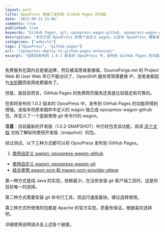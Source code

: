 ```yaml
---
layout: post
title: OpooPress 增强了发布到 GitHub Pages 的功能
date: '2013-09-21 21:08'
comments: true
published: true
keywords: "GitHub Pages, git, opoopress-wagon-github, opoopress-wagon-git"
description: "本文介绍 OpooPress 的两个自定义 wagon，以及将 OpooPress 博客发布到 GitHub Pages 的三种方式。"
categories: ["website"]
tags: ["OpooPress", "github-pages"]
url: '/opoopress-deploy-to-github-pages-enhanced/'
excerpt: "在即将发布的 1.0.2 版本的 OpooPress 中，发布到 GitHub Pages 的功能将得到增强。该版本将原来插件中定义的 wagon 独立成 opoopress-wagon-github 包，并定义了一个底层使用 git 命令行的 wagon。"
---
```


免费服务在国内总是被追捧，然后被滥用或者被墙。SourceForge.net 的 Project Web 和 User Web 早已不能访问了，OpenShift 服务常常需要换 IP，连笔者都因为[太折腾](/about-self-hosted-blog/)而改用收费服务了。

但是，就目前而言，GitHub Pages 的免费网页服务还真是比较稳定和可靠的。

在即将发布的 1.0.2 版本的 OpooPress 中，发布到 GitHub Pages 的功能将得到增强。该版本将原来插件中定义的 wagon 独立成 opoopress-wagon-github 包，并定义了一个底层使用 git 命令行的 wagon。

**注意**：目前最新的开发版（1.0.2-SNAPSHOT）中已经包含该功能，阅读 [这个文档](http://www.opoopress.com/zh/faqs/how-to-use-opoopress-snapshots/) 文档了解如何使用开发版（snapshot）的包。

经过测试，以下三种方式都可以将 OpooPress 发布到 GitHub Pages。
1. [使用自定义 wagon: opoopress-wagon-github](http://www.opoopress.com/zh/docs/github-pages/#opoopress-wagon-github)
- [使用自定义 wagon: opoopress-wagon-git](http://www.opoopress.com/zh/docs/github-pages/#opoopress-wagon-git)
- [结合使用 wagon-scm 和 maven-scm-provider-gitexe](http://www.opoopress.com/zh/docs/github-pages/#wagon-scm--maven-scm-provider-gitexe)

第一种方式是纯 Java 的实现，依赖最少。在没有安装 git 客户端工具时，这是你目前唯一的选择。

第二种方式需要安装 git 命令行工具，但运行速度最快。建议选择使用。

第三种方式所使用的包都是 Apache 的官方实现，质量有保证。根据喜欢选择吧。

详细使用说明请点击上述各个链接。
